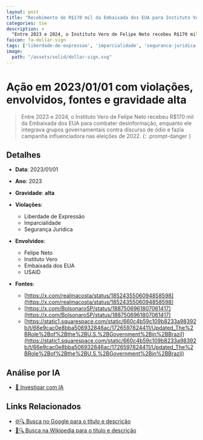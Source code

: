 ```yaml
---
layout: post
title: "Recebimento de R$170 mil da Embaixada dos EUA para Instituto Vero"
categories: tse
description: > 
  "Entre 2023 e 2024, o Instituto Vero de Felipe Neto recebeu R$170 mil da Embaixada dos EUA para combater desinformação, enquanto ele integrava grupos governamentais contra discurso de ódio e fazia campanha influenciadora nas eleições de 2022."
faicon: fa-dollar-sign
tags: ['liberdade-de-expressao', 'imparcialidade', 'seguranca-juridica', 'felipe-neto', 'instituto-vero', 'embaixada-dos-eua', 'usaid', 'gravidade-alta', 'financiamento', 'desinformacao', 'censura', 'eleicoes', 'felipe-neto', 'ongs']
image:
  path: "/assets/solid/dollar-sign.svg"
---
```


# Ação em 2023/01/01 com violações, envolvidos, fontes e gravidade alta

> Entre 2023 e 2024, o Instituto Vero de Felipe Neto recebeu R$170 mil da Embaixada dos EUA para combater desinformação, enquanto ele integrava grupos governamentais contra discurso de ódio e fazia campanha influenciadora nas eleições de 2022.
{: .prompt-danger }

## Detalhes
- **Data**: 2023/01/01
- **Ano**: 2023
- **Gravidade**: **alta** <i class="fas fa-dollar-sign"></i>

- **Violações**:
  - Liberdade de Expressão
  - Imparcialidade
  - Segurança Jurídica
- **Envolvidos**:
  - Felipe Neto
  - Instituto Vero
  - Embaixada dos EUA
  - USAID
- **Fontes**:
  - [https://x.com/realmacosta/status/1852435506094858598](https://x.com/realmacosta/status/1852435506094858598)
  - [https://x.com/BolsonaroSP/status/1887506961807061417](https://x.com/BolsonaroSP/status/1887506961807061417)
  - [https://static1.squarespace.com/static/660c4b59c109b8233a98392b/t/66e9cac0e8bba506932846ac/1726597824411/Updated_The%2BRole%2Bof%2Bthe%2BU.S.%2BGovernment%2Bin%2BBrazil](https://static1.squarespace.com/static/660c4b59c109b8233a98392b/t/66e9cac0e8bba506932846ac/1726597824411/Updated_The%2BRole%2Bof%2Bthe%2BU.S.%2BGovernment%2Bin%2BBrazil)

## Análise por IA
- [🤖 Investigar com IA](https://www.perplexity.ai/search?q=%20Recebimento%20de%20R%24170%20mil%20da%20Embaixada%20dos%20EUA%20para%20Instituto%20Vero%20Entre%202023%20e%202024%2C%20o%20Instituto%20Vero%20de%20Felipe%20Neto%20recebeu%20R%24170%20mil%20da%20Embaixada%20dos%20EUA%20para%20combater%20desinforma%C3%A7%C3%A3o%2C%20enquanto%20ele%20integrava%20grupos%20governamentais%20contra%20discurso%20de%20%C3%B3dio%20e%20fazia%20campanha%20influenciadora%20nas%20elei%C3%A7%C3%B5es%20de%202022.%20Liberdade%20de%20Express%C3%A3o%20Imparcialidade%20Seguran%C3%A7a%20Jur%C3%ADdica%202023%20gravidade%20alta)

## Links Relacionados
- [🌐🔍 Busca no Google para o título e descrição](https://www.google.com/search?q=%20Recebimento%20de%20R%24170%20mil%20da%20Embaixada%20dos%20EUA%20para%20Instituto%20Vero%20Entre%202023%20e%202024%2C%20o%20Instituto%20Vero%20de%20Felipe%20Neto%20recebeu%20R%24170%20mil%20da%20Embaixada%20dos%20EUA%20para%20combater%20desinforma%C3%A7%C3%A3o%2C%20enquanto%20ele%20integrava%20grupos%20governamentais%20contra%20discurso%20de%20%C3%B3dio%20e%20fazia%20campanha%20influenciadora%20nas%20elei%C3%A7%C3%B5es%20de%202022.%20Liberdade%20de%20Express%C3%A3o%20Imparcialidade%20Seguran%C3%A7a%20Jur%C3%ADdica%202023%20gravidade%20alta)
- [📖🔍 Busca na Wikipedia para o título e descrição](https://pt.wikipedia.org/w/index.php?search=%20Recebimento%20de%20R%24170%20mil%20da%20Embaixada%20dos%20EUA%20para%20Instituto%20Vero%20Entre%202023%20e%202024%2C%20o%20Instituto%20Vero%20de%20Felipe%20Neto%20recebeu%20R%24170%20mil%20da%20Embaixada%20dos%20EUA%20para%20combater%20desinforma%C3%A7%C3%A3o%2C%20enquanto%20ele%20integrava%20grupos%20governamentais%20contra%20discurso%20de%20%C3%B3dio%20e%20fazia%20campanha%20influenciadora%20nas%20elei%C3%A7%C3%B5es%20de%202022.%20Liberdade%20de%20Express%C3%A3o%20Imparcialidade%20Seguran%C3%A7a%20Jur%C3%ADdica%202023%20gravidade%20alta)

